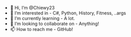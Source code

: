 - 👋 Hi, I’m @Chiewy23
- 👀 I’m interested in - C#, Python, History, Fitness, ..args
- 🌱 I’m currently learning - A lot.
- 💞️ I’m looking to collaborate on - Anything!
- 📫 How to reach me - GitHub!

<!---
Chiewy23/Chiewy23 is a ✨ special ✨ repository because its `README.md` (this file) appears on your GitHub profile.
You can click the Preview link to take a look at your changes.
--->
